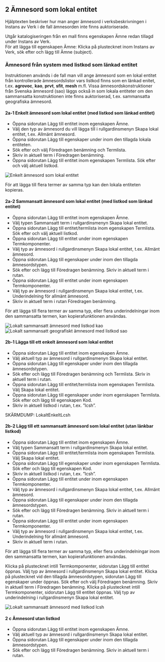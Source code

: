 ## 2 Ämnesord som lokal entitet

Hjälptexten beskriver hur man anger ämnesord i verksbeskrivningen i Instans av Verk i de fall ämnesorden inte finns auktoriserade.

Utgår katalogiseringen från en mall finns egenskapen Ämne redan tillagd under Instans av Verk. 
<br/>För att lägga till egenskapen Ämne: Klicka på plustecknet inom Instans av Verk, sök efter och lägg till Ämne (subject).


### Ämnesord från system med listkod som länkad entitet
Instruktionen används i de fall man vill ange ämnesord som en lokal entitet från kontrollerade ämnesordslistor vars listkod finns som en länkad enitet, t.ex. **agrovoc**, **kao**, **prvt**, **sfit**, **mesh** m.fl. Vissa ämnesordskonstruktioner från Svenska ämnesord (sao) läggs också in som lokala entiteter om den sammansatta konstruktionen inte finns auktoriserad, t.ex. sammansatta geografiska ämnesord.

#### 2a-1 Enkelt ämnesord som lokal entitet (med listkod som länkad entitet)

* Öppna sidorutan Lägg till entitet inom egenskapen Ämne. 
* Välj den typ av ämnesord du vill lägga till i rullgardinsmenyn Skapa lokal entitet, t.ex. Allmänt ämnesord.
* Öppna sidorutan Lägg till egenskaper under inom den tillagda lokala entiteten. 
* Sök efter och välj Föredragen benämning och Termlista.
* Skriv in aktuell term i Föredragen benämning.
* Öppna sidorutan Lägg till entitet inom egenskapen Termlista. Sök efter och välj aktuell listkod.

![Enkelt ämnesord som lokal entitet](LokaltEnkeltKao.png) 

För att lägga till flera termer av samma typ kan den lokala entiteten kopieras.

#### 2a-2 Sammansatt ämnesord som lokal entitet (med listkod som länkad entitet)

* Öppna sidorutan Lägg till entitet inom egenskapen Ämne. 
* Välj typen Sammansatt term i rullgardinsmenyn Skapa lokal entitet.
* Öppna sidorutan Lägg till entitet/termlista inom egenskapen Termlista. Sök efter och välj aktuell listkod.
* Öppna sidorutan Lägg till entitet under inom egenskapen Termkomponenter. 
* Välj typ av ämnesord i rullgardinsmenyn Skapa lokal entitet, t.ex. Allmänt ämnesord.
* Öppna sidorutan Lägg till egenskaper under inom den tillagda ämnesordstypen. 
* Sök efter och lägg till Föredragen benämning. Skriv in aktuell term i rutan.
* Öppna sidorutan Lägg till entitet under inom egenskapen Termkomponenter. 
* Välj typ av ämnesord i rullgardinsmenyn Skapa lokal entitet, t.ex. Underindelning för allmänt ämnesord.
* Skriv in aktuell term i rutan Föredragen benämning.

För att lägga till flera termer av samma typ, eller flera underindelningar inom den sammansatta termen, kan kopierafunktionen användas.

![Lokalt sammansatt ämnesord med listkod kao](LokaltSammansattKao.png) 
![Lokalt sammansatt geografiskt ämnesord med listkod sao](LokaltGeoSammansattSao.png)

#### 2b-1 Lägga till ett enkelt ämnesord som lokal entitet

* Öppna sidorutan Lägg till entitet inom egenskapen Ämne. 
* Välj aktuell typ av ämnesord i rullgardinsmenyn Skapa lokal entitet.
* Öppna sidorutan Lägg till egenskaper under inom den tillagda ämnesordstypen. 
* Sök efter och lägg till Föredragen benämning och Termlista. Skriv in aktuell term i rutan.
* Öppna sidorutan Lägg till entitet/termlista inom egenskapen Termlista. Välj Skapa lokal entitet.
* Öppna sidorutan Lägg till egenskaper under inom egenskapen Termlista. Sök efter och lägg till egenskapen Kod.
* Skriv in aktuell listkod i rutan, t.ex. ”lcsh”.

SKÄRMDUMP: LokaltEnkeltLcsh

#### 2b-2 Lägg till ett sammansatt ämnesord som lokal entitet (utan länkbar listkod)

* Öppna sidorutan Lägg till entitet inom egenskapen Ämne. 
* Välj typen Sammansatt term i rullgardinsmenyn Skapa lokal entitet.
* Öppna sidorutan Lägg till entitet/termlista inom egenskapen Termlista. Välj Skapa lokal entitet.
* Öppna sidorutan Lägg till egenskaper under inom egenskapen Termlista. Sök efter och lägg till egenskapen Kod.
* Skriv in aktuell listkod i rutan, t.ex. ”lcsh”.
* Öppna sidorutan Lägg till entitet under inom egenskapen Termkomponenter. 
* Välj typ av ämnesord i rullgardinsmenyn Skapa lokal entitet, t.ex. Allmänt ämnesord.
* Öppna sidorutan Lägg till egenskaper under inom den tillagda ämnesordstypen. 
* Sök efter och lägg till Föredragen benämning. Skriv in aktuell term i rutan.
* Öppna sidorutan Lägg till entitet under inom egenskapen Termkomponenter. 
* Välj typ av ämnesord i rullgardinsmenyn Skapa lokal entitet, t.ex. Underindelning för allmänt ämnesord.
* Skriv in aktuell term i rutan.

För att lägga till flera termer av samma typ, eller flera underindelningar inom den sammansatta termen, kan kopierafunktionen användas.

Klicka på plustecknet intill Termkomponenter, sidorutan Lägg till entitet öppnas. Välj typ av ämnesord i rullgardinsmenyn Skapa lokal entitet.
Klicka på plustecknet vid den tillagda ämnesordstypen, sidorutan Lägg till egenskaper under öppnas. Sök efter och välj Föredragen benämning.
Skriv in aktuell term i Föredragen benämning.
Klicka på plustecknet intill Termkomponenter, sidorutan Lägg till entitet öppnas. Välj typ av underindelning i rullgardinsmenyn Skapa lokal entitet.

![Lokalt sammansatt ämnesord med listkod lcsh](LokaltSammansattLcsh.png)

#### 2 c Ämnesord utan listkod

* Öppna sidorutan Lägg till entitet inom egenskapen Ämne. 
* Välj aktuell typ av ämnesord i rullgardinsmenyn Skapa lokal entitet.
* Öppna sidorutan Lägg till egenskaper under inom den tillagda ämnesordstypen. 
* Sök efter och lägg till Föredragen benämning. Skriv in aktuell term i rutan.




